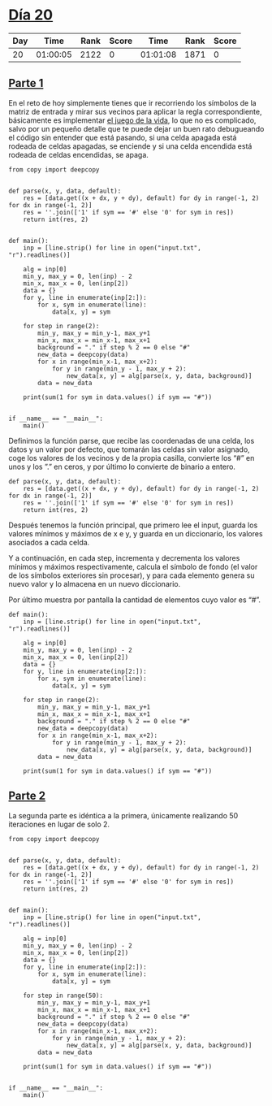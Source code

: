 # [Día 20](./)
| Day | Time     | Rank | Score | Time     | Rank | Score |
|-----|----------|------|-------|----------|------|-------|
| 20  | 01:00:05 | 2122 | 0     | 01:01:08 | 1871 | 0     |

## [Parte 1](./Sol1.py)
En el reto de hoy simplemente tienes que ir recorriendo los símbolos de la matriz de entrada y mirar sus vecinos para aplicar la
regla correspondiente, básicamente es implementar [el juego de la vida](https://es.wikipedia.org/wiki/Juego_de_la_vida), lo que no es complicado, 
salvo por un pequeño detalle que te puede dejar un buen rato debugueando el código sin entender que está pasando, si una celda apagada está rodeada
de celdas apagadas, se enciende y si una celda encendida está rodeada de celdas encendidas, se apaga.
```python3
from copy import deepcopy


def parse(x, y, data, default):
    res = [data.get((x + dx, y + dy), default) for dy in range(-1, 2) for dx in range(-1, 2)]
    res = ''.join(['1' if sym == '#' else '0' for sym in res])
    return int(res, 2)


def main():
    inp = [line.strip() for line in open("input.txt", "r").readlines()]

    alg = inp[0]
    min_y, max_y = 0, len(inp) - 2
    min_x, max_x = 0, len(inp[2])
    data = {}
    for y, line in enumerate(inp[2:]):
        for x, sym in enumerate(line):
            data[x, y] = sym

    for step in range(2):
        min_y, max_y = min_y-1, max_y+1
        min_x, max_x = min_x-1, max_x+1
        background = "." if step % 2 == 0 else "#"
        new_data = deepcopy(data)
        for x in range(min_x-1, max_x+2):
            for y in range(min_y - 1, max_y + 2):
                new_data[x, y] = alg[parse(x, y, data, background)]
        data = new_data

    print(sum(1 for sym in data.values() if sym == "#"))


if __name__ == "__main__":
    main()
```

Definimos la función parse, que recibe las coordenadas de una celda, los datos y un valor por defecto, que tomarán las celdas sin valor asignado,
coge los valores de los vecinos y de la propia casilla, convierte los “#” en unos y los ”.” en ceros, y por último lo convierte de binario a entero.
```python3
def parse(x, y, data, default):
    res = [data.get((x + dx, y + dy), default) for dy in range(-1, 2) for dx in range(-1, 2)]
    res = ''.join(['1' if sym == '#' else '0' for sym in res])
    return int(res, 2)
```

Después tenemos la función principal, que primero lee el input, guarda los valores mínimos y máximos de x e y, y guarda en un diccionario, 
los valores asociados a cada celda.

Y a continuación, en cada step, incrementa y decrementa los valores mínimos y máximos respectivamente, calcula el símbolo de fondo (el valor de los símbolos exteriores sin procesar),
y para cada elemento genera su nuevo valor y lo almacena en un nuevo diccionario.

Por último muestra por pantalla la cantidad de elementos cuyo valor es “#”.
```python3
def main():
    inp = [line.strip() for line in open("input.txt", "r").readlines()]

    alg = inp[0]
    min_y, max_y = 0, len(inp) - 2
    min_x, max_x = 0, len(inp[2])
    data = {}
    for y, line in enumerate(inp[2:]):
        for x, sym in enumerate(line):
            data[x, y] = sym

    for step in range(2):
        min_y, max_y = min_y-1, max_y+1
        min_x, max_x = min_x-1, max_x+1
        background = "." if step % 2 == 0 else "#"
        new_data = deepcopy(data)
        for x in range(min_x-1, max_x+2):
            for y in range(min_y - 1, max_y + 2):
                new_data[x, y] = alg[parse(x, y, data, background)]
        data = new_data

    print(sum(1 for sym in data.values() if sym == "#"))
```

## [Parte 2](./Sol2.py)
La segunda parte es idéntica a la primera, únicamente realizando 50 iteraciones en lugar de solo 2.
```python3
from copy import deepcopy


def parse(x, y, data, default):
    res = [data.get((x + dx, y + dy), default) for dy in range(-1, 2) for dx in range(-1, 2)]
    res = ''.join(['1' if sym == '#' else '0' for sym in res])
    return int(res, 2)


def main():
    inp = [line.strip() for line in open("input.txt", "r").readlines()]

    alg = inp[0]
    min_y, max_y = 0, len(inp) - 2
    min_x, max_x = 0, len(inp[2])
    data = {}
    for y, line in enumerate(inp[2:]):
        for x, sym in enumerate(line):
            data[x, y] = sym

    for step in range(50):
        min_y, max_y = min_y-1, max_y+1
        min_x, max_x = min_x-1, max_x+1
        background = "." if step % 2 == 0 else "#"
        new_data = deepcopy(data)
        for x in range(min_x-1, max_x+2):
            for y in range(min_y - 1, max_y + 2):
                new_data[x, y] = alg[parse(x, y, data, background)]
        data = new_data

    print(sum(1 for sym in data.values() if sym == "#"))


if __name__ == "__main__":
    main()
```

